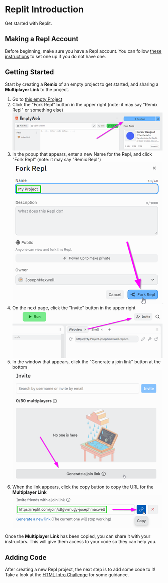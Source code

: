 # Replit Introduction
Get started with Replit.

## Making a Repl Account
Before beginning, make sure you have a Repl account. You can follow [these instructions](https://hylandtechclub.com/ReplitSetup) to set one up if you do not have one.

## Getting Started
Start by creating a **Remix** of an empty project to get started, and sharing a **Multiplayer Link** to the project.

1. Go to [this empty Project](https://replit.com/@HylandOutreach/EmptyWeb#index.html)
1. Click the "Fork Repl" button in the upper right (note: it may say "Remix Repl" or something else)  
    ![](Assets/ForkRepl.png)
1. In the popup that appears, enter a new Name for the Repl, and click "Fork Repl" (note: it may say "Remix Repl")  
    ![](Assets/NameFork.png)
1. On the next page, click the "Invite" button in the upper right  
    ![](Assets/InviteRepl.png)
1. In the window that appears, click the "Generate a join link" button at the bottom 
    ![](Assets/GenJoinLink.png)
1. When the link appears, click the copy button to copy the URL for the **Multiplayer Link**  
    ![](Assets/CopyMultLink.png)

Once the **Multiplayer Link** has been copied, you can share it with your instructors. This will give them access to your code so they can help you.

## Adding Code
After creating a new Repl project, the next step is to add some code to it! Take a look at the [HTML Intro Challenge](HtmlIntroChallenge.md) for some guidance.
